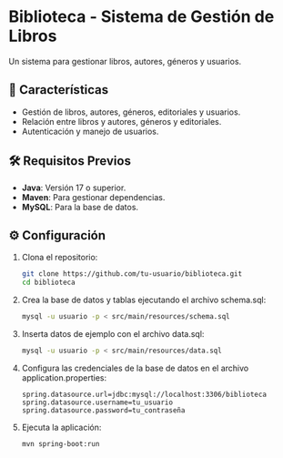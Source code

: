 # Biblioteca - Sistema de Gestión de Libros

Un sistema para gestionar libros, autores, géneros y usuarios.

## 🚀 Características
- Gestión de libros, autores, géneros, editoriales y usuarios.
- Relación entre libros y autores, géneros y editoriales.
- Autenticación y manejo de usuarios.

## 🛠️ Requisitos Previos

- **Java**: Versión 17 o superior.
- **Maven**: Para gestionar dependencias.
- **MySQL**: Para la base de datos.

## ⚙️ Configuración

1. Clona el repositorio:
   ```bash
   git clone https://github.com/tu-usuario/biblioteca.git
   cd biblioteca

2. Crea la base de datos y tablas ejecutando el archivo schema.sql:
   ```bash
   mysql -u usuario -p < src/main/resources/schema.sql

3. Inserta datos de ejemplo con el archivo data.sql:
    ```bash
   mysql -u usuario -p < src/main/resources/data.sql

4. Configura las credenciales de la base de datos en el archivo application.properties:
    ```properties
   spring.datasource.url=jdbc:mysql://localhost:3306/biblioteca
   spring.datasource.username=tu_usuario
   spring.datasource.password=tu_contraseña
   
5. Ejecuta la aplicación:
    ```bash
   mvn spring-boot:run